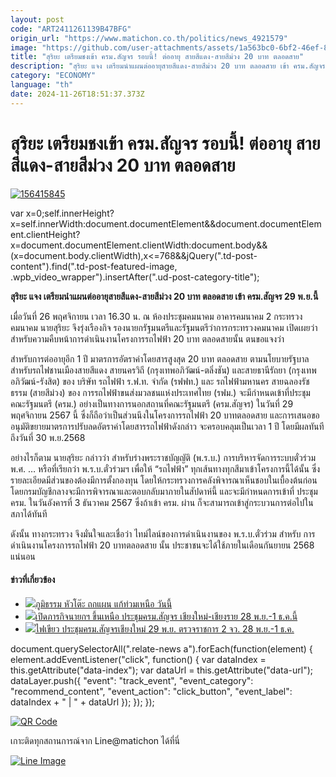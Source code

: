 ```yaml
---
layout: post
code: "ART2411261139B47BFG"
origin_url: "https://www.matichon.co.th/politics/news_4921579"
image: "https://github.com/user-attachments/assets/1a563bc0-6bf2-46ef-8b0f-2a9f32f842ff"
title: "สุริยะ เตรียมชงเข้า ครม.สัญจร รอบนี้! ต่ออายุ สายสีแดง-สายสีม่วง 20 บาท ตลอดสาย"
description: "สุริยะ แจง เตรียมนำแผนต่ออายุสายสีแดง-สายสีม่วง 20 บาท ตลอดสาย เข้า ครม.สัญจร 29 พ.ย.นี้"
category: "ECONOMY"
language: "th"
date: 2024-11-26T18:51:37.373Z
---
```


# สุริยะ เตรียมชงเข้า ครม.สัญจร รอบนี้! ต่ออายุ สายสีแดง-สายสีม่วง 20 บาท ตลอดสาย

[![](https://www.matichon.co.th/wp-content/uploads/2024/11/156415845.jpg "156415845")](https://www.matichon.co.th/wp-content/uploads/2024/11/156415845.jpg)

var x=0;self.innerHeight?x=self.innerWidth:document.documentElement&&document.documentElement.clientHeight?x=document.documentElement.clientWidth:document.body&&(x=document.body.clientWidth),x<=768&&jQuery(".td-post-content").find(".td-post-featured-image, .wpb\_video\_wrapper").insertAfter(".ud-post-category-title");

**สุริยะ แจง เตรียมนำแผนต่ออายุสายสีแดง-สายสีม่วง 20 บาท ตลอดสาย เข้า ครม.สัญจร 29 พ.ย.นี้**

เมื่อวันที่ 26 พฤศจิกายน เวลา 16.30 น. ณ ห้องประชุมคมนาคม อาคารคมนาคม 2 กระทรวงคมนาคม นายสุริยะ จึงรุ่งเรืองกิจ รองนายกรัฐมนตรีและรัฐมนตรีว่าการกระทรวงคมนาคม เปิดเผยว่า สำหรับความคืบหน้าการดำเนินงานโครงการรถไฟฟ้า 20 บาท ตลอดสายนั้น ตนขอแจงว่า

สำหรับการต่ออายุอีก 1 ปี มาตรการอัตราค่าโดยสารสูงสุด 20 บาท ตลอดสาย ตามนโยบายรัฐบาล สำหรับรถไฟชานเมืองสายสีแดง สายนครวิถี (กรุงเทพอภิวัฒน์-ตลิ่งชัน) และสายธานีรัถยา (กรุงเทพอภิวัฒน์-รังสิต) ของ บริษัท รถไฟฟ้า ร.ฟ.ท. จํากัด (รฟฟท.) และ รถไฟฟ้ามหานคร สายฉลองรัชธรรม (สายสีม่วง) ของ การรถไฟฟ้าขนส่งมวลชนแห่งประเทศไทย (รฟม.) จะมีกำหนดเข้าที่ประชุมคณะรัฐมนตรี (ครม.) อย่างเป็นทางการนอกสถานที่คณะรัฐมนตรี (ครม.สัญจร) ในวันที่ 29 พฤศจิกายน 2567 นี้ ซึ่งก็ถือว่าเป็นส่วนนึงในโครงการรถไฟฟ้า 20 บาทตลอดสาย และการเสนอขออนุมัติขยายมาตรการปรับลดอัตราค่าโดยสารรถไฟฟ้าดังกล่าว จะครอบคลุมเป็นเวลา 1 ปี โดยมีผลทันทีถึงวันที่ 30 พ.ย.2568

อย่างไรก็ตาม นายสุริยะ กล่าวว่า สำหรับร่างพระราชบัญญัติ (พ.ร.บ.) การบริหารจัดการระบบตั๋วร่วม พ.ศ. … หรือที่เรียกว่า พ.ร.บ.ตั๋วร่วมฯ เพื่อให้ “รถไฟฟ้า” ทุกเส้นทางทุกสีมาเข้าโครงการนี้ได้นั้น ซึ่งรายละเอียดมีส่วนของต้องมีการตั้งกองทุน โดยให้กระทรวงการคลังพิจารณาเห็นชอบในเบื้องต้นก่อน โดยกรมบัญชีกลาง​จะมีการพิจารณาและตอบกลับมาภายในสัปดาห์นี้ และจะมีกำหนดการเข้าที่ ประชุม ครม. ในวันอังคารที่ 3 ธันวาคม 2567 ซึ่งถ้าเข้า ครม. ผ่าน ก็จะสามารถเข้าสู่กระบวนการต่อไปในสภาได้ทันที

ดังนั้น ทางกระทรวง จึงมั่นใจและเชื่อว่า ไทม์ไลน์ของการดำเนินงานของ พ.ร.บ.ตั๋วร่วม สำหรับ การดำเนินงานโครงการรถไฟฟ้า 20 บาทตลอดสาย นั้น ประชาชนจะได้ใช้ภายในเดือนกันยายน 2568 แน่นอน

#### ข่าวที่เกี่ยวข้อง

*   [![](https://www.matichon.co.th/wp-content/uploads/2024/11/ptt728-1.jpg)ภูมิธรรม หัวโต๊ะ ถกแผน แก้ท่วมเหนือ วันนี้](https://www.matichon.co.th/politics/news_4917585)
*   [![](https://www.matichon.co.th/wp-content/uploads/2024/11/4625-1.jpg)เปิดภารกิจนายกฯ ขึ้นเหนือ ประชุมครม.สัญจร เชียงใหม่-เชียงราย 28 พ.ย.-1 ธ.ค.นี้](https://www.matichon.co.th/politics/news_4915367)
*   [![](https://www.matichon.co.th/wp-content/uploads/2024/11/ka728-1.jpg)ไฟเขียว ประชุมครม.สัญจรเชียงใหม่ 29 พ.ย. ตรวจราชการ 2 จว. 28 พ.ย.-1 ธ.ค.](https://www.matichon.co.th/politics/news_4894773)

document.querySelectorAll(".relate-news a").forEach(function(element) { element.addEventListener("click", function() { var dataIndex = this.getAttribute("data-index"); var dataUrl = this.getAttribute("data-url"); dataLayer.push({ "event": "track\_event", "event\_category": "recommend\_content", "event\_action": "click\_button", "event\_label": dataIndex + " | " + dataUrl }); }); });

[![QR Code](https://www.matichon.co.th/wp-content/uploads/2023/07/wob1371z.jpg)](https://lin.ee/ht0nDxX)

เกาะติดทุกสถานการณ์จาก Line@matichon ได้ที่นี่

[![Line Image](https://www.matichon.co.th/wp-content/uploads/2023/07/th.png)](https://lin.ee/ht0nDxX)